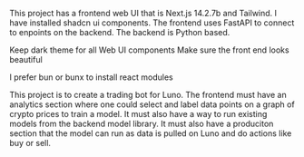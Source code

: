 This project has a frontend web UI that is Next.js 14.2.7b and Tailwind. I have installed shadcn ui components. The frontend uses FastAPI to connect to enpoints on the backend. The backend is Python based.

Keep dark theme for all Web UI components
Make sure the front end looks beautiful

I prefer bun or bunx to install react modules

This project is to create a trading bot for Luno. The frontend must have an analytics section where one could select and label data points on a graph of crypto prices to train a model. It must also have a way to run existing models from the backend model library. It must also have a produciton section that the model can run as data is pulled on Luno and do actions like buy or sell.
